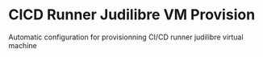 # CICD Runner Judilibre VM Provision

Automatic configuration for provisionning CI/CD runner judilibre virtual machine